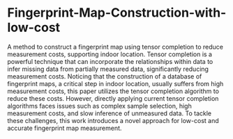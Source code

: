 # Fingerprint-Map-Construction-with-low-cost
A method to construct a fingerprint map using tensor completion to reduce measurement costs, supporting indoor location.
Tensor completion is a powerful technique that can incorporate the relationships within data to infer missing data from partially measured data, significantly reducing measurement costs. Noticing that the construction of a database of fingerprint maps, a critical step in indoor location, usually suffers from high measurement costs, this paper utilizes the tensor completion algorithm to reduce these costs. However, directly applying current tensor completion algorithms faces issues such as complex sample selection, high measurement costs, and slow inference of unmeasured data. To tackle these challenges, this work introduces a novel approach for low-cost and accurate fingerprint map measurement.
